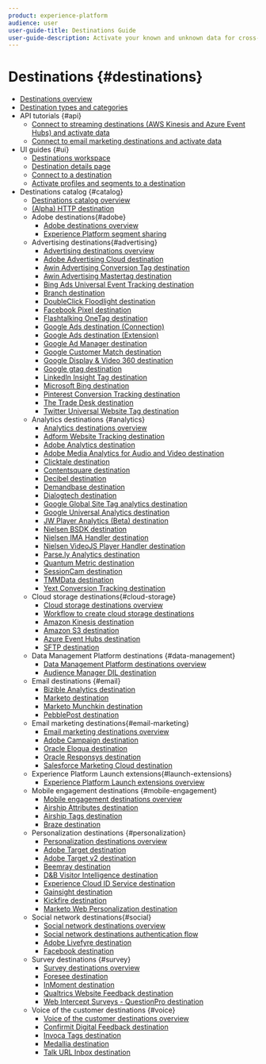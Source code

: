 ```yaml
---
product: experience-platform
audience: user
user-guide-title: Destinations Guide
user-guide-description: Activate your known and unknown data for cross-channel marketing campaigns, email campaigns, targeted advertising, and many other use cases.
---
```


# Destinations {#destinations}

* [Destinations overview](./home.md)
* [Destination types and categories](./destination-types.md)
* API tutorials {#api}
    * [Connect to streaming destinations (AWS Kinesis and Azure Event Hubs) and activate data](./api/streaming-destinations.md)
    * [Connect to email marketing destinations and activate data](./api/email-marketing.md)
* UI guides {#ui}
    * [Destinations workspace](./ui/destinations-workspace.md)
    * [Destination details page](./ui/destination-details-page.md)
    * [Connect to a destination](./ui/connect-destination.md)
    * [Activate profiles and segments to a destination](./ui/activate-destinations.md)
* Destinations catalog {#catalog}
    * [Destinations catalog overview](./catalog/overview.md)
    * [ (Alpha) HTTP destination](./catalog/http-destination.md)
    * Adobe destinations{#adobe}
        * [Adobe destinations overview](./catalog/adobe/overview.md)
        * [Experience Platform segment sharing](https://docs.adobe.com/help/en/audience-manager/user-guide/implementation-integration-guides/integration-experience-platform/aam-aep-audience-sharing.html)
    * Advertising destinations{#advertising}
        * [Advertising destinations overview](./catalog/advertising/overview.md)
        * [Adobe Advertising Cloud destination](./catalog/advertising/adobe-advertising-cloud.md)
        * [Awin Advertising Conversion Tag destination](./catalog/advertising/awin-conversiontag.md)
        * [Awin Advertising Mastertag destination](./catalog/advertising/awin-mastertag.md)
        * [Bing Ads Universal Event Tracking destination](./catalog/advertising/bing-ads.md)
        * [Branch destination](./catalog/advertising/branch.md)
        * [DoubleClick Floodlight destination](./catalog/advertising/doubleclick-floodlight.md)
        * [Facebook Pixel destination](./catalog/advertising/facebook-pixel.md)
        * [Flashtalking OneTag destination](./catalog/advertising/flashtalking.md)
        * [Google Ads destination (Connection)](./catalog/advertising/google-ads-destination.md)
        * [Google Ads destination (Extension)](./catalog/advertising/google-ads-extension.md)
        * [Google Ad Manager destination](./catalog/advertising/google-ad-manager.md)
        * [Google Customer Match destination](./catalog/advertising/google-customer-match.md)
        * [Google Display & Video 360 destination](./catalog/advertising/google-dv360.md)
        * [Google gtag destination](./catalog/advertising/gtag-advertising.md)
        * [LinkedIn Insight Tag destination](./catalog/advertising/linkedin.md)
        * [Microsoft Bing destination](./catalog/advertising/bing.md)
        * [Pinterest Conversion Tracking destination](./catalog/advertising/pinterest.md)
        * [The Trade Desk destination](./catalog/advertising/tradedesk.md)
        * [Twitter Universal Website Tag destination](./catalog/advertising/twitter-uwt.md)
    * Analytics destinations {#analytics}
        * [Analytics destinations overview](./catalog/analytics/overview.md)
        * [Adform Website Tracking destination](./catalog/analytics/adform.md)
        * [Adobe Analytics destination](./catalog/analytics/adobe-analytics.md)
        * [Adobe Media Analytics for Audio and Video destination](./catalog/analytics/adobe-video-analytics.md)
        * [Clicktale destination](./catalog/analytics/clicktale.md)
        * [Contentsquare destination](./catalog/analytics/contentsquare.md)
        * [Decibel destination](./catalog/analytics/decibel.md)
        * [Demandbase destination](./catalog/analytics/demandbase.md)
        * [Dialogtech destination](./catalog/analytics/dialogtech.md)
        * [Google Global Site Tag analytics destination](./catalog/analytics/gtag-analytics.md)
        * [Google Universal Analytics destination](./catalog/analytics/google-universal-analytics.md)
        * [JW Player Analytics (Beta) destination](./catalog/analytics/jw-player-analytics.md)
        * [Nielsen BSDK destination](./catalog/analytics/nielsen-bsdk.md)
        * [Nielsen IMA Handler destination](./catalog/analytics/nielsen-ima.md)
        * [Nielsen VideoJS Player Handler destination](./catalog/analytics/nielsen-videojs.md)
        * [Parse.ly Analytics destination](./catalog/analytics/parsely.md)
        * [Quantum Metric destination](./catalog/analytics/quantum-metric.md)
        * [SessionCam destination](./catalog/analytics/sessioncam.md)
        * [TMMData destination](./catalog/analytics/tmmdata.md)
        * [Yext Conversion Tracking destination](./catalog/analytics/yext.md)
    * Cloud storage destinations{#cloud-storage}
        * [Cloud storage destinations overview](./catalog/cloud-storage/overview.md)
        * [Workflow to create cloud storage destinations](./catalog/cloud-storage/workflow.md)
        * [Amazon Kinesis destination](./catalog/cloud-storage/amazon-kinesis.md)
        * [Amazon S3 destination](./catalog/cloud-storage/amazon-s3.md)
        * [Azure Event Hubs destination](./catalog/cloud-storage/azure-event-hubs.md)
        * [SFTP destination](./catalog/cloud-storage/sftp.md)
    * Data Management Platform destinations {#data-management}
        * [Data Management Platform destinations overview](./catalog/data-management/overview.md)
        * [Audience Manager DIL destination](./catalog/data-management/aam-dil-extension.md)
    * Email destinations {#email}
        * [Bizible Analytics destination](./catalog/email/bizible.md)
        * [Marketo destination](./catalog/email/marketo.md)
        * [Marketo Munchkin destination](./catalog/email/marketo-munchkin.md)
        * [PebblePost destination](./catalog/email/pebblepost.md)
    * Email marketing destinations{#email-marketing}
        * [Email marketing destinations overview](./catalog/email-marketing/overview.md)
        * [Adobe Campaign destination](./catalog/email-marketing/adobe-campaign.md)
        * [Oracle Eloqua destination](./catalog/email-marketing/oracle-eloqua.md)
        * [Oracle Responsys destination](./catalog/email-marketing/oracle-responsys.md)
        * [Salesforce Marketing Cloud destination](./catalog/email-marketing/salesforce-marketing-cloud.md)
    * Experience Platform Launch extensions{#launch-extensions}
        * [Experience Platform Launch extensions overview](./catalog/launch-extensions/overview.md)  
    * Mobile engagement destinations {#mobile-engagement}
        * [Mobile engagement destinations overview](./catalog/mobile-engagement/overview.md)
        * [Airship Attributes destination](./catalog/mobile-engagement/airship-attributes.md)
        * [Airship Tags destination](./catalog/mobile-engagement/airship-tags.md)
        * [Braze destination](./catalog/mobile-engagement/braze.md)
    * Personalization destinations {#personalization}
        * [Personalization destinations overview](./catalog/personalization/overview.md)
        * [Adobe Target destination](./catalog/personalization/adobe-target.md)
        * [Adobe Target v2 destination](./catalog/personalization/adobe-target-v2.md)
        * [Beemray destination](./catalog/personalization/beemray.md)
        * [D&B Visitor Intelligence destination](./catalog/personalization/dnb.md)
        * [Experience Cloud ID Service destination](./catalog/personalization/adobe-ecid.md)
        * [Gainsight destination](./catalog/personalization/gainsight.md)
        * [Kickfire destination](./catalog/personalization/kickfire.md)
        * [Marketo Web Personalization destination](./catalog/personalization/marketo-web-personalization.md)
    * Social network destinations{#social}
        * [Social network destinations overview](./catalog/social/overview.md)
        * [Social network destinations authentication flow](./catalog/social/workflow.md)
        * [Adobe Livefyre destination](./catalog/social/adobe-livefyre.md)
        * [Facebook destination](./catalog/social/facebook.md)
    * Survey destinations {#survey}
        * [Survey destinations overview](./catalog/survey/overview.md)
        * [Foresee destination](./catalog/survey/foresee.md)
        * [InMoment destination](./catalog/survey/inmoment.md)
        * [Qualtrics Website Feedback destination](./catalog/survey/qualtrics.md)
        * [Web Intercept Surveys - QuestionPro destination](./catalog/survey/web-intercept-surveys.md)
    * Voice of the customer destinations {#voice}
        * [Voice of the customer destinations overview](./catalog/voice/overview.md)
        * [Confirmit Digital Feedback destination](./catalog/voice/confirmit-digital-feedback.md)
        * [Invoca Tags destination](./catalog/voice/invoca.md)
        * [Medallia destination](./catalog/voice/medallia.md)
        * [Talk URL Inbox destination](./catalog/voice/talkurl.md)